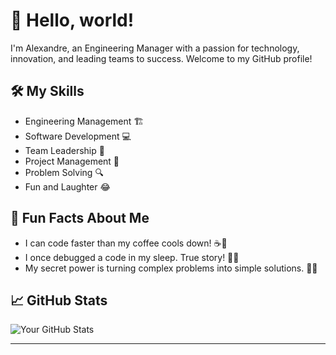 # 👋 Hello, world!

I'm Alexandre, an Engineering Manager with a passion for technology, innovation, and leading teams to success. Welcome to my GitHub profile! 

## 🛠️ My Skills

- Engineering Management 🏗️
- Software Development 💻
- Team Leadership 👥
- Project Management 📅
- Problem Solving 🔍
- Fun and Laughter 😂

## 🌟 Fun Facts About Me

- I can code faster than my coffee cools down! ☕💨
- I once debugged a code in my sleep. True story! 🛌💭
- My secret power is turning complex problems into simple solutions. 🦸‍♂️

## 📈 GitHub Stats

![Your GitHub Stats](https://github-readme-stats.vercel.app/api?username=alassa50&show_icons=true&theme=radical)

---
